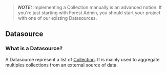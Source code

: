 > **_NOTE:_** Implementing a Collection manually is an advanced notion. If you're just starting with Forest Admin, you should start your project with one of our existing Datasources.

## Datasource

### What is a Datasource?

A Datasource represent a list of [Collection](#collection). It is mainly used to aggregate multiples collections from an external source of data.
